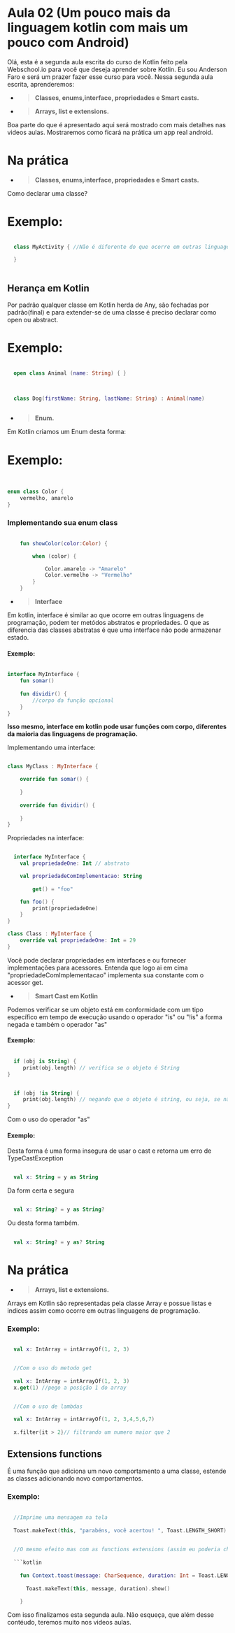 # Aula 02 (Um pouco mais  da linguagem kotlin com mais um pouco com Android)

Olá, esta é a segunda aula escrita do curso de Kotlin feito pela Webschool.io para você que deseja aprender sobre Kotlin.
Eu sou Anderson Faro e será um prazer fazer esse curso para você. Nessa segunda aula escrita, aprenderemos:

- >**Classes, enums,interface, propriedades e Smart casts.**
- >**Arrays, list e extensions.**

 Boa parte do que é apresentado aqui será mostrado com mais detalhes nas videos aulas.
 Mostraremos como ficará na prática um app real android.
 
# Na prática
 
- >**Classes, enums,interface, propriedades e Smart casts.**

Como declarar uma classe?

# Exemplo:

```kotlin
  
  class MyActivity { //Não é diferente do que ocorre em outras linguagens
    
  }
  
```
## Herança em Kotlin

Por padrão qualquer classe em Kotlin herda de Any, são fechadas por padrão(final) e para extender-se de uma classe é preciso declarar como open ou abstract.

# Exemplo:

```kotlin
  
  open class Animal (name: String) { }
  
```

```kotlin

  class Dog(firstName: String, lastName: String) : Animal(name)
  
```

- >**Enum.**

Em Kotlin criamos um Enum desta forma:

# Exemplo: 

```kotlin
  
  
enum class Color {
    vermelho, amarelo
}

```

### Implementando sua enum class

```kotlin
  
    fun showColor(color:Color) {

        when (color) {

            Color.amarelo -> "Amarelo"
            Color.vermelho -> "Vermelho"
        }
    }
```

- >**Interface**

Em kotlin, interface é similar ao que ocorre em outras linguagens de programação, podem ter metódos abstratos e propriedades.
O que as diferencia das classes abstratas é que uma interface não pode armazenar estado.


#### Exemplo:

```kotlin

interface MyInterface {
    fun somar()
    
    fun dividir() {
        //corpo da função opcional
    }
}
```

**Isso mesmo, interface em kotlin pode usar funções com corpo, diferentes da maioria das linguagens de programação.**


Implementando uma interface:

```kotlin

class MyClass : MyInterface {

    override fun somar() {
    
    }
    
    override fun dividir() {
       
    }
}
```
Propriedades na interface:


```kotlin

  interface MyInterface {
    val propriedadeOne: Int // abstrato

    val propriedadeComImplementacao: String
    
        get() = "foo"

    fun foo() {
        print(propriedadeOne)
    }
}

class Class : MyInterface {
    override val propriedadeOne: Int = 29
}
```
Você pode declarar propriedades em interfaces e ou fornecer implementações para acessores. Entenda que logo ai em cima
"propriedadeComImplementacao" implementa sua constante com o acessor get.



- >**Smart Cast em Kotlin**

Podemos verificar se um objeto está em conformidade com um tipo específico em tempo de execução usando o operador "is" ou "!is" a forma negada e também o operador "as"

#### Exemplo:


```kotlin

  if (obj is String) {
     print(obj.length) // verifica se o objeto é String
}

```

```kotlin

  if (obj !is String) {
     print(obj.length) // negando que o objeto é string, ou seja, se não for String ele imprime o tamanho de sua string
}

```

Com o uso do operador "as"

#### Exemplo:

Desta forma é uma forma insegura de usar o cast e retorna um erro de TypeCastException

```kotlin

  val x: String = y as String  

```

Da form certa e segura

```kotlin

  val x: String? = y as String?  

```
Ou desta forma também.

```kotlin
  
  val x: String? = y as? String

```
# Na prática
 
- >**Arrays, list e extensions.**


Arrays em Kotlin são representadas pela classe Array e possue listas e indices assim como ocorre em outras linguagens de programação.

### Exemplo:

```kotlin

  val x: IntArray = intArrayOf(1, 2, 3)

```

```kotlin

  //Com o uso do metodo get
  
  val x: IntArray = intArrayOf(1, 2, 3)
  x.get(1) //pego a posição 1 do array

```


```kotlin

  //Com o uso de lambdas
  
  val x: IntArray = intArrayOf(1, 2, 3,4,5,6,7)
  
  x.filter{it > 2}// filtrando um numero maior que 2

```

## Extensions functions

É uma função que adiciona um novo comportamento a uma classe, estende as classes adicionando novo comportamentos.

### Exemplo:

```kotlin
  
  //Imprime uma mensagem na tela
  
  Toast.makeText(this, "parabéns, você acertou! ", Toast.LENGTH_SHORT).show()

```


```kotlin
  
  //O mesmo efeito mas com as functions extensions (assim eu poderia chamar essa função onde desejar)
  
  ```kotlin
  
    fun Context.toast(message: CharSequence, duration: Int = Toast.LENGTH_SHORT) {
      
      Toast.makeText(this, message, duration).show()
      
    }

  ```

Com isso finalizamos esta segunda aula. Não esqueça, que além desse contéudo, teremos muito nos videos aulas.


